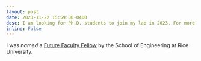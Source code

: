 ```yaml
---
layout: post
date: 2023-11-22 15:59:00-0400
desc: I am looking for Ph.D. students to join my lab in 2023. For more information see
inline: False 
---
```

I was *named* a [Future Faculty Fellow](https://csweb.rice.edu/news/rice-cs-chamzas-yang-named-future-faculty-fellows) by the School of Engineering at Rice University. 
